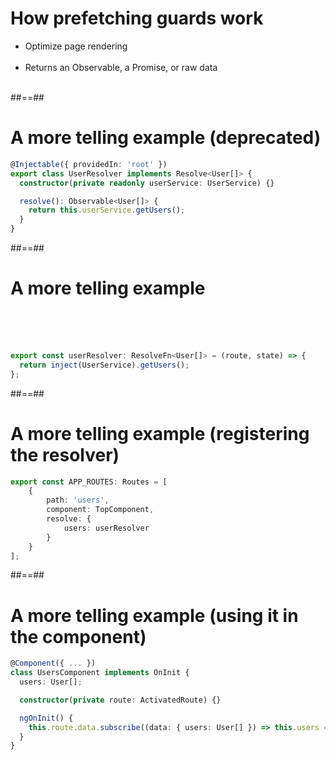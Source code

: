 <!-- .slide: class="sfeir-basic-slide" -->
# How prefetching guards work

- Optimize page rendering<br/><br/>
- Returns an Observable, a Promise, or raw data<br/><br/>

##==##

<!-- .slide: class="with-code inconsolata" -->
# A more telling example (deprecated)

```typescript
@Injectable({ providedIn: 'root' })
export class UserResolver implements Resolve<User[]> {
  constructor(private readonly userService: UserService) {}

  resolve(): Observable<User[]> {
    return this.userService.getUsers();
  }
}
```
<!-- .element: class="big-code" -->

##==##

<!-- .slide: class="sfeir-basic-slide with-code inconsolata" -->
# A more telling example

<br/><br/><br/>

```typescript
export const userResolver: ResolveFn<User[]> = (route, state) => {
  return inject(UserService).getUsers();
};
```
<!-- .element: class="big-code" -->

##==##

<!-- .slide: class="with-code inconsolata" -->
# A more telling example (registering the resolver)

```typescript
export const APP_ROUTES: Routes = [
    { 
        path: 'users', 
        component: TopComponent, 
        resolve: { 
            users: userResolver 
        } 
    }
];
```
<!-- .element: class="big-code" -->

##==##

<!-- .slide: class="with-code inconsolata" -->
# A more telling example (using it in the component)

```typescript
@Component({ ... })
class UsersComponent implements OnInit {
  users: User[];

  constructor(private route: ActivatedRoute) {}

  ngOnInit() {
    this.route.data.subscribe((data: { users: User[] }) => this.users = data.users);
  }
}
```
<!-- .element: class="big-code" -->
